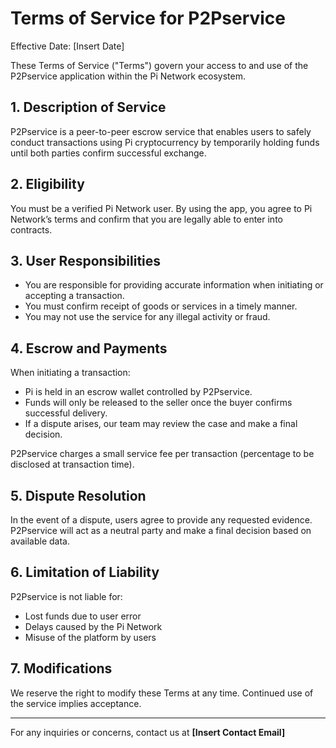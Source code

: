 # Terms of Service for P2Pservice

Effective Date: [Insert Date]

These Terms of Service ("Terms") govern your access to and use of the P2Pservice application within the Pi Network ecosystem.

## 1. Description of Service
P2Pservice is a peer-to-peer escrow service that enables users to safely conduct transactions using Pi cryptocurrency by temporarily holding funds until both parties confirm successful exchange.

## 2. Eligibility
You must be a verified Pi Network user. By using the app, you agree to Pi Network’s terms and confirm that you are legally able to enter into contracts.

## 3. User Responsibilities
- You are responsible for providing accurate information when initiating or accepting a transaction.
- You must confirm receipt of goods or services in a timely manner.
- You may not use the service for any illegal activity or fraud.

## 4. Escrow and Payments
When initiating a transaction:
- Pi is held in an escrow wallet controlled by P2Pservice.
- Funds will only be released to the seller once the buyer confirms successful delivery.
- If a dispute arises, our team may review the case and make a final decision.

P2Pservice charges a small service fee per transaction (percentage to be disclosed at transaction time).

## 5. Dispute Resolution
In the event of a dispute, users agree to provide any requested evidence. P2Pservice will act as a neutral party and make a final decision based on available data.

## 6. Limitation of Liability
P2Pservice is not liable for:
- Lost funds due to user error
- Delays caused by the Pi Network
- Misuse of the platform by users

## 7. Modifications
We reserve the right to modify these Terms at any time. Continued use of the service implies acceptance.

---

For any inquiries or concerns, contact us at **[Insert Contact Email]**
